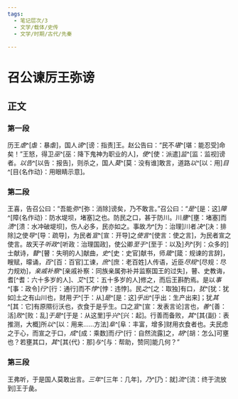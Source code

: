 ```yaml
---
tags:
  - 笔记层次/3
  - 文学/载体/史传
  - 文学/时期/古代/先秦
  
---
```


# 召公谏厉王弥谤

## 正文

### 第一段

历王*虐*^[虐：暴虐]，国人*谤*^[谤：指责]王。赵公告曰：“民不*堪*^[堪：能忍受]命矣！”王怒，得卫*巫*^[巫：降下鬼神为职业的人]，*使*^[使：派遣]*监*^[监：监视]谤者。*以告*^[以告：报告]，则杀之，国人*莫*^[莫：没有谁]敢言，道路*以*^[以：用]*目*^[目{名作动}：用眼睛示意]。

### 第二段
王喜，告召公曰：“吾能*弥*^[弥：消除]谤矣，乃不敢言。”召公曰：“*是*^[是：这]*障*^[障{名作动}：防水堤坝，堵塞]之也。防民之口，甚于防川。川*壅*^[壅：堵塞]而*溃*^[溃：水冲破堤坝]，伤人必多，民亦如之。事故*为*^[为：治理]川者*决*^[决：排除]之使*导*^[导：疏导]，为民者*宣*^[宣：开导]之*使言*^[使言：使之言]，为民者宣之使言。故天子*听政*^[听政：治理国政]，使公卿*至于*^[至于：以及]*列*^[列：众多的]士献诗，*瞽*^[瞽：失明的人]献曲，*史*^[史：史官]献书，师*箴*^[箴：规谏的言辞]，瞍赋，曚诵，*百*^[百：百官]工谏，*庶*^[庶：老百姓]人传语，近臣*尽规*^[尽规：尽力规劝]，*亲戚补察*^[亲戚补察：同族亲属弥补并监察国王的过失]，瞽、史教诲，耆[^耆：六十多岁的人]、*艾*^[艾：五十多岁的人]修之，而后王斟酌焉。是以*事*^[事：政令]*行*^[行：通行]而不*悖*^[悖：违悖]。民*之*^[之：取独]有口，*犹*^[犹：犹如]土之有山川也，财用*于*^[于：从]*是*^[是：这]*乎出*^[乎出：生产出来]；犹*其*^[其：它]有原隰衍沃也，衣食于是乎生。口之*宣*^[宣：发表言论]言也，*善*^[善：活]*败*^[败：乱]*于是*^[于是：从这里]乎*兴*^[兴：起]。行善而备败，*其*^[其{副}：表推测，大概]所*以*^[以：用来……方法]*阜*^[阜：丰富，增多]财用衣食者也。夫民虑之于心，而宣之于口，*成*^[成：乘数]而*行*^[行：自然流露]之，*胡*^[胡：怎么]可壅也？若壅其口，*其*^[其{代}：那]*与*^[与：帮助，赞同]能几何？”
### 第三段

王弗听，于是国人莫敢出言。*三年*^[三年：几年]，*乃*^[乃：就]*流*^[流：终于流放到]王于彘。
